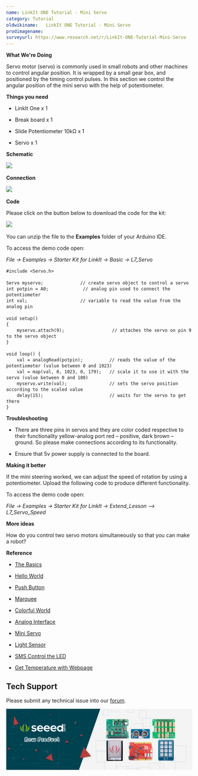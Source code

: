 ```yaml
---
name: LinkIt ONE Tutorial - Mini Servo
category: Tutorial
oldwikiname:   LinkIt ONE Tutorial - Mini Servo
prodimagename:
surveyurl: https://www.research.net/r/LinkIt-ONE-Tutorial-Mini-Servo
---
```

**What We're Doing**

Servo motor (servo) is commonly used in small robots and other machines to control angular position. It is wrapped by a small gear box, and positioned by the timing control pulses. In this section we control the angular position of the mini servo with the help of potentiometer.

**Things you need**

*   LinkIt One x 1

*   Break board x 1
*   Slide Potentiometer 10kΩ x 1

*   Servo x 1

**Schematic**

![](https://files.seeedstudio.com/wiki/LinkIt-ONE-Tutorial---Mini-Servo/img/LinkItONE_Kit_7_1.jpg)

**Connection**

![](https://files.seeedstudio.com/wiki/LinkIt-ONE-Tutorial---Mini-Servo/img/LinkItONE_Kit_7_2.jpg)

**Code**

Please click on the button below to download the code for the kit:

[![](https://files.seeedstudio.com/wiki/LinkIt-ONE-Tutorial---Mini-Servo/img/Code_sidekick_linkit.png)](https://github.com/Seeed-Studio/Sidekick_Basic_Kit_for_LinkIt)

You can unzip the file to the **Examples** folder of your Arduino IDE.

To access the demo code open:

_File -&gt; Examples -&gt; Starter Kit for LinkIt -&gt; Basic -&gt; L7_Servo_
```
#include <Servo.h>

Servo myservo;              // create servo object to control a servo
int potpin = A0;             // analog pin used to connect the potentiometer
int val;                    // variable to read the value from the analog pin

void setup()
{
    myservo.attach(9);                  // attaches the servo on pin 9 to the servo object
}

void loop() {
    val = analogRead(potpin);          // reads the value of the potentiometer (value between 0 and 1023)
    val = map(val, 0, 1023, 0, 179);   // scale it to use it with the servo (value between 0 and 180)
    myservo.write(val);                // sets the servo position according to the scaled value
    delay(15);                         // waits for the servo to get there
}
```

**Troubleshooting**

*   There are three pins in servos and they are color coded respective to their functionality yellow-analog port red – positive, dark brown – ground. So please make connections according to its functionality.

*   Ensure that 5v power supply is connected to the board.

**Making it better**

If the mini steering worked, we can adjust the speed of rotation by using a potentiometer. Upload the following code to produce different functionality.

To access the demo code open:

_File -&gt; Examples -&gt; Starter Kit for LinkIt -&gt; Extend_Lesson –&gt; L7_Servo_Speed_

**More ideas**

How do you control two servo motors simultaneously so that you can make a robot?

**Reference**

*   [The Basics](/LinkIt_ONE_Tutorial-The_Basics)

*   [Hello World](/LinkIt_ONE_Tutorial-Hello_World)

*   [Push Button](/LinkIt_ONE_Tutorial-Push_Button)

*   [Marquee](/LinkIt_ONE_Tutorial-Marquee)

*   [Colorful World](/LinkIt_ONE_Tutorial-Colorful_World)

*   [Analog Interface](/LinkIt_ONE_Tutorial-Analog_Interface)

*   [Mini Servo](/LinkIt-ONE-Tutorial---Mini-Servo)

*   [Light Sensor](/LinkIt_ONE_Tutorial-Light-Sensor)

*   [SMS Control the LED](/LinkIt_ONE_Tutorial-SMS_control_the_LED)

*   [Get Temperature with Webpage](/LinkIt_ONE_Tutorial-Get_temperature_with_Webpage)

## Tech Support
Please submit any technical issue into our [forum](http://forum.seeedstudio.com/). <br /><p style="text-align:center"><a href="https://www.seeedstudio.com/act-4.html?utm_source=wiki&utm_medium=wikibanner&utm_campaign=newproducts" target="_blank"><img src="https://github.com/SeeedDocument/Wiki_Banner/raw/master/new_product.jpg" /></a></p>